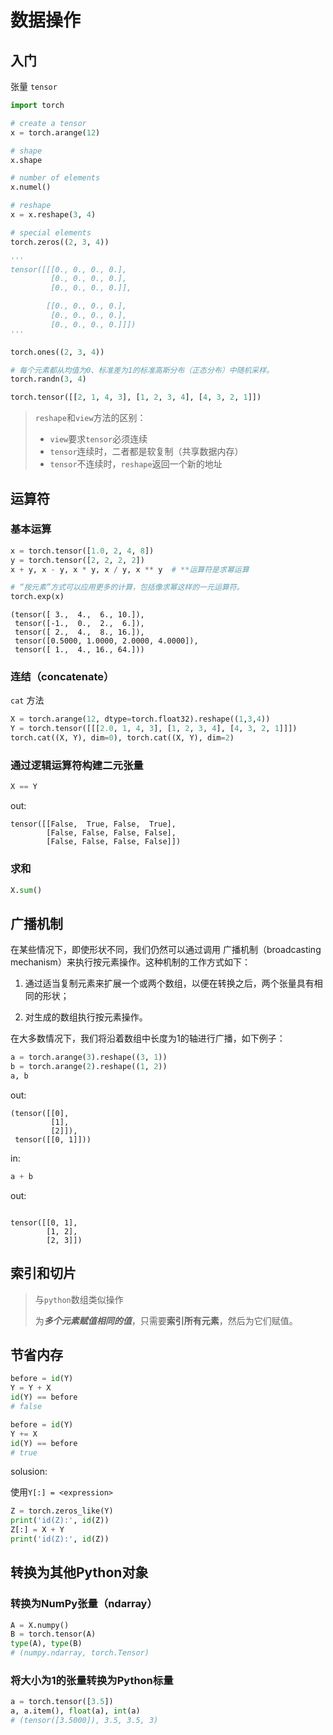 # 数据操作

## 入门

张量 `tensor`

```python
import torch

# create a tensor
x = torch.arange(12)

# shape
x.shape

# number of elements
x.numel()

# reshape
x = x.reshape(3, 4)

# special elements
torch.zeros((2, 3, 4))

'''
tensor([[[0., 0., 0., 0.],
         [0., 0., 0., 0.],
         [0., 0., 0., 0.]],

        [[0., 0., 0., 0.],
         [0., 0., 0., 0.],
         [0., 0., 0., 0.]]])
'''

torch.ones((2, 3, 4))

# 每个元素都从均值为0、标准差为1的标准高斯分布（正态分布）中随机采样。
torch.randn(3, 4)

torch.tensor([[2, 1, 4, 3], [1, 2, 3, 4], [4, 3, 2, 1]])
```

> `reshape`和`view`方法的区别：
> 
> - `view`要求`tensor`必须连续
> - `tensor`连续时，二者都是软复制（共享数据内存）
> - `tensor`不连续时，`reshape`返回一个新的地址

## 运算符

### 基本运算

```python
x = torch.tensor([1.0, 2, 4, 8])
y = torch.tensor([2, 2, 2, 2])
x + y, x - y, x * y, x / y, x ** y  # **运算符是求幂运算

# “按元素”方式可以应用更多的计算，包括像求幂这样的一元运算符。
torch.exp(x)
```

```text
(tensor([ 3.,  4.,  6., 10.]),
 tensor([-1.,  0.,  2.,  6.]),
 tensor([ 2.,  4.,  8., 16.]),
 tensor([0.5000, 1.0000, 2.0000, 4.0000]),
 tensor([ 1.,  4., 16., 64.]))
```

### 连结（concatenate）

`cat` 方法

```python
X = torch.arange(12, dtype=torch.float32).reshape((1,3,4))
Y = torch.tensor([[[2.0, 1, 4, 3], [1, 2, 3, 4], [4, 3, 2, 1]]])
torch.cat((X, Y), dim=0), torch.cat((X, Y), dim=2)
```

### 通过逻辑运算符构建二元张量

```python
X == Y
```

out:

```text
tensor([[False,  True, False,  True],
        [False, False, False, False],
        [False, False, False, False]])
```

### 求和

```python
X.sum()
```

## 广播机制

在某些情况下，即使形状不同，我们仍然可以通过调用 广播机制（broadcasting mechanism）来执行按元素操作。这种机制的工作方式如下：

1. 通过适当复制元素来扩展一个或两个数组，以便在转换之后，两个张量具有相同的形状；

2. 对生成的数组执行按元素操作。

在大多数情况下，我们将沿着数组中长度为1的轴进行广播，如下例子：

```python
a = torch.arange(3).reshape((3, 1))
b = torch.arange(2).reshape((1, 2))
a, b
```

out:

```text
(tensor([[0],
         [1],
         [2]]),
 tensor([[0, 1]]))
```

in:

```python
a + b
```

out:

```text

tensor([[0, 1],
        [1, 2],
        [2, 3]])
```

## 索引和切片

> 与`python`数组类似操作
>
> 为***多个元素赋值相同的值***，只需要**索引所有元素**，然后为它们赋值。

## 节省内存

```python
before = id(Y)
Y = Y + X
id(Y) == before
# false

before = id(Y)
Y += X
id(Y) == before
# true
```

solusion:

使用`Y[:] = <expression>`

```python
Z = torch.zeros_like(Y)
print('id(Z):', id(Z))
Z[:] = X + Y
print('id(Z):', id(Z))
```

## 转换为其他Python对象

### 转换为NumPy张量（ndarray）

```python
A = X.numpy()
B = torch.tensor(A)
type(A), type(B)
# (numpy.ndarray, torch.Tensor)
```

### 将大小为1的张量转换为Python标量

```python
a = torch.tensor([3.5])
a, a.item(), float(a), int(a)
# (tensor([3.5000]), 3.5, 3.5, 3)
```
